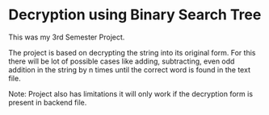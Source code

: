# Decryption using Binary Search Tree

This was my 3rd Semester Project.

The project is based on decrypting the string into its original form. For this there will be lot of possible cases like adding, subtracting, even odd addition in the string by n times until the correct word is found in the text file. 

Note: Project also has limitations it will only work if the decryption form is present in backend file.
